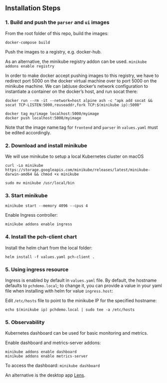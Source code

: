 
## Installation Steps

### 1. Build and push the `parser` and `ui` images

From the root folder of this repo, build the images:

`docker-compose build`

Push the images to a registry, e.g. docker-hub.

As an alternative, the minikube registry addon can be used.
`minikube addons enable registry`

 In order to make docker accept pushing images to this registry, we have to redirect port 5000 on the docker virtual machine over to port 5000 on the minikube machine. We can (ab)use docker’s network configuration to instantiate a container on the docker’s host, and run socat there:
 ```
 docker run --rm -it --network=host alpine ash -c "apk add socat && socat TCP-LISTEN:5000,reuseaddr,fork TCP:$(minikube ip):5000"
 ```

```
docker tag my/image localhost:5000/myimage
docker push localhost:5000/myimage
```
Note that the image name:tag for `frontend` and `parser` in `values.yaml` must be edited accordingly.

### 2. Download and install minikube

We will use minikube to setup a local Kubernetes cluster on macOS

```curl -Lo minikube https://storage.googleapis.com/minikube/releases/latest/minikube-darwin-amd64 && chmod +x minikube```

`sudo mv minikube /usr/local/bin`

### 3. Start minikube

`minikube start --memory 4096 --cpus 4`

Enable Ingress controller:

`minikube addons enable ingress`

### 4. Install the pch-client chart

Install the helm chart from the local folder:

`helm install -f values.yaml pch-client .`

### 5. Using ingress resource

Ingress is enabled by default in `values.yaml` file. By default, the hostname defaults to `pchdemo.local`; to change it, you can provide a value in your yaml file when installing with helm for value `ingress.host`:

Edit `/etc/hosts` file to point to the minikube IP for the specified hostname:

`echo $(minikube ip) pchdemo.local | sudo tee -a /etc/hosts` 

### 5. Observability

Kubernetes dashboard can be used for basic monitoring and metrics.

Enable dashboard and metrics-server addons:
```
minikube addons enable dashboard
minikube addons enable metrics-server
```

To access the dashboard:
`minikube dashboard`

An alternative is the desktop app [Lens](https://docs.k8slens.dev/main/). 

